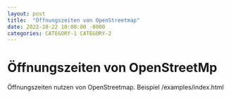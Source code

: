 ```yaml
---
layout: post
title:  "Öffnungszeiten von OpenStreetmap"
date: 2022-10-22 10:00:00 -0000
categories: CATEGORY-1 CATEGORY-2
---
```


# Öffnungszeiten von OpenStreetMp

Öffnungszeiten nutzen von OpenStreetmap.
Beispiel /examples/index.html